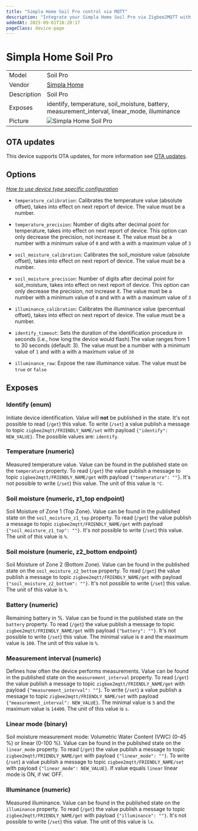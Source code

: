 ```yaml
---
title: "Simpla Home Soil Pro control via MQTT"
description: "Integrate your Simpla Home Soil Pro via Zigbee2MQTT with whatever smart home infrastructure you are using without the vendor's bridge or gateway."
addedAt: 2025-09-01T18:20:17
pageClass: device-page
---
```


<!-- !!!! -->
<!-- ATTENTION: This file is auto-generated through docgen! -->
<!-- You can only edit the "Notes"-Section between the two comment lines "Notes BEGIN" and "Notes END". -->
<!-- Do not use h1 or h2 heading within "## Notes"-Section. -->
<!-- !!!! -->

# Simpla Home Soil Pro

|     |     |
|-----|-----|
| Model | Soil Pro  |
| Vendor  | [Simpla Home](/supported-devices/#v=Simpla%20Home)  |
| Description | Soil Pro |
| Exposes | identify, temperature, soil_moisture, battery, measurement_interval, linear_mode, illuminance |
| Picture | ![Simpla Home Soil Pro](https://www.zigbee2mqtt.io/images/devices/Soil-Pro.png) |


<!-- Notes BEGIN: You can edit here. Add "## Notes" headline if not already present. -->


<!-- Notes END: Do not edit below this line -->


## OTA updates
This device supports OTA updates, for more information see [OTA updates](../guide/usage/ota_updates.md).


## Options
*[How to use device type specific configuration](../guide/configuration/devices-groups.md#specific-device-options)*

* `temperature_calibration`: Calibrates the temperature value (absolute offset), takes into effect on next report of device. The value must be a number.

* `temperature_precision`: Number of digits after decimal point for temperature, takes into effect on next report of device. This option can only decrease the precision, not increase it. The value must be a number with a minimum value of `0` and with a with a maximum value of `3`

* `soil_moisture_calibration`: Calibrates the soil_moisture value (absolute offset), takes into effect on next report of device. The value must be a number.

* `soil_moisture_precision`: Number of digits after decimal point for soil_moisture, takes into effect on next report of device. This option can only decrease the precision, not increase it. The value must be a number with a minimum value of `0` and with a with a maximum value of `3`

* `illuminance_calibration`: Calibrates the illuminance value (percentual offset), takes into effect on next report of device. The value must be a number.

* `identify_timeout`: Sets the duration of the identification procedure in seconds (i.e., how long the device would flash).The value ranges from 1 to 30 seconds (default: 3). The value must be a number with a minimum value of `1` and with a with a maximum value of `30`

* `illuminance_raw`: Expose the raw illuminance value. The value must be `true` or `false`


## Exposes

### Identify (enum)
Initiate device identification.
Value will **not** be published in the state.
It's not possible to read (`/get`) this value.
To write (`/set`) a value publish a message to topic `zigbee2mqtt/FRIENDLY_NAME/set` with payload `{"identify": NEW_VALUE}`.
The possible values are: `identify`.

### Temperature (numeric)
Measured temperature value.
Value can be found in the published state on the `temperature` property.
To read (`/get`) the value publish a message to topic `zigbee2mqtt/FRIENDLY_NAME/get` with payload `{"temperature": ""}`.
It's not possible to write (`/set`) this value.
The unit of this value is `°C`.

### Soil moisture (numeric, z1_top endpoint)
Soil Moisture of Zone 1 (Top Zone).
Value can be found in the published state on the `soil_moisture_z1_top` property.
To read (`/get`) the value publish a message to topic `zigbee2mqtt/FRIENDLY_NAME/get` with payload `{"soil_moisture_z1_top": ""}`.
It's not possible to write (`/set`) this value.
The unit of this value is `%`.

### Soil moisture (numeric, z2_bottom endpoint)
Soil Moisture of Zone 2 (Bottom Zone).
Value can be found in the published state on the `soil_moisture_z2_bottom` property.
To read (`/get`) the value publish a message to topic `zigbee2mqtt/FRIENDLY_NAME/get` with payload `{"soil_moisture_z2_bottom": ""}`.
It's not possible to write (`/set`) this value.
The unit of this value is `%`.

### Battery (numeric)
Remaining battery in %.
Value can be found in the published state on the `battery` property.
To read (`/get`) the value publish a message to topic `zigbee2mqtt/FRIENDLY_NAME/get` with payload `{"battery": ""}`.
It's not possible to write (`/set`) this value.
The minimal value is `0` and the maximum value is `100`.
The unit of this value is `%`.

### Measurement interval (numeric)
Defines how often the device performs measurements.
Value can be found in the published state on the `measurement_interval` property.
To read (`/get`) the value publish a message to topic `zigbee2mqtt/FRIENDLY_NAME/get` with payload `{"measurement_interval": ""}`.
To write (`/set`) a value publish a message to topic `zigbee2mqtt/FRIENDLY_NAME/set` with payload `{"measurement_interval": NEW_VALUE}`.
The minimal value is `5` and the maximum value is `14400`.
The unit of this value is `s`.

### Linear mode (binary)
Soil moisture measurement mode: Volumetric Water Content (VWC) (0-45 %) or linear (0-100 %).
Value can be found in the published state on the `linear_mode` property.
To read (`/get`) the value publish a message to topic `zigbee2mqtt/FRIENDLY_NAME/get` with payload `{"linear_mode": ""}`.
To write (`/set`) a value publish a message to topic `zigbee2mqtt/FRIENDLY_NAME/set` with payload `{"linear_mode": NEW_VALUE}`.
If value equals `linear` linear mode is ON, if `VWC` OFF.

### Illuminance (numeric)
Measured illuminance.
Value can be found in the published state on the `illuminance` property.
To read (`/get`) the value publish a message to topic `zigbee2mqtt/FRIENDLY_NAME/get` with payload `{"illuminance": ""}`.
It's not possible to write (`/set`) this value.
The unit of this value is `lx`.

